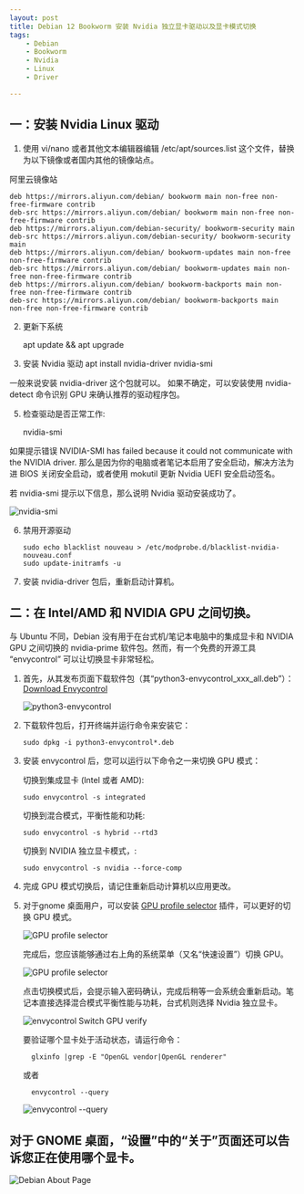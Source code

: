 ```yaml
---
layout: post
title: ﻿Debian 12 Bookworm 安装 Nvidia 独立显卡驱动以及显卡模式切换
tags:
    - Debian
    - Bookworm
    - Nvidia
    - Linux
    - Driver

---
```


## 一：安装 Nvidia Linux 驱动

1. 使用 vi/nano 或者其他文本编辑器编辑 /etc/apt/sources.list 这个文件，替换为以下镜像或者国内其他的镜像站点。

阿里云镜像站

    deb https://mirrors.aliyun.com/debian/ bookworm main non-free non-free-firmware contrib
    deb-src https://mirrors.aliyun.com/debian/ bookworm main non-free non-free-firmware contrib
    deb https://mirrors.aliyun.com/debian-security/ bookworm-security main
    deb-src https://mirrors.aliyun.com/debian-security/ bookworm-security main
    deb https://mirrors.aliyun.com/debian/ bookworm-updates main non-free non-free-firmware contrib
    deb-src https://mirrors.aliyun.com/debian/ bookworm-updates main non-free non-free-firmware contrib
    deb https://mirrors.aliyun.com/debian/ bookworm-backports main non-free non-free-firmware contrib
    deb-src https://mirrors.aliyun.com/debian/ bookworm-backports main non-free non-free-firmware contrib

2. 更新下系统

   apt update && apt upgrade

4. 安装 Nvidia 驱动
   apt install nvidia-driver nvidia-smi

一般来说安装 nvidia-driver 这个包就可以。 如果不确定，可以安装使用 nvidia-detect 命令识别 GPU 来确认推荐的驱动程序包。
   
5. 检查驱动是否正常工作:

   nvidia-smi 

如果提示错误 NVIDIA-SMI has failed because it could not communicate with the NVIDIA driver. 那么是因为你的电脑或者笔记本启用了安全启动，解决方法为进 BIOS 关闭安全启动，或者使用 mokutil 更新 Nvidia UEFI 安全启动签名。
   
若 nvidia-smi 提示以下信息，那么说明 Nvidia 驱动安装成功了。
   
   ![nvidia-smi](https://github.com/huijingfei/Blog_Gitalk/raw/main/Images/nvidia-smi.webp)
   
6. 禁用开源驱动

       sudo echo blacklist nouveau > /etc/modprobe.d/blacklist-nvidia-nouveau.conf
       sudo update-initramfs -u
   
7. 安装 nvidia-driver 包后，重新启动计算机。

## 二：在 Intel/AMD 和 NVIDIA GPU 之间切换。

   与 Ubuntu 不同，Debian 没有用于在台式机/笔记本电脑中的集成显卡和 NVIDIA GPU 之间切换的 nvidia-prime 软件包。然而，有一个免费的开源工具 “envycontrol” 可以让切换显卡非常轻松。

1. 首先，从其发布页面下载软件包（其“python3-envycontrol_xxx_all.deb”）：[Download Envycontrol](https://github.com/bayasdev/envycontrol/releases)

   ![python3-envycontrol](https://raw.githubusercontent.com/huijingfei/Blog_Gitalk/main/Images/python3-envycontrol.webp)

2. 下载软件包后，打开终端并运行命令来安装它：

       sudo dpkg -i python3-envycontrol*.deb

3. 安装 envycontrol 后，您可以运行以下命令之一来切换 GPU 模式：

   
    切换到集成显卡 (Intel 或者 AMD):

       sudo envycontrol -s integrated

    切换到混合模式，平衡性能和功耗:

       sudo envycontrol -s hybrid --rtd3

    切换到 NVIDIA 独立显卡模式，:

       sudo envycontrol -s nvidia --force-comp

4. 完成 GPU 模式切换后，请记住重新启动计算机以应用更改。

5. 对于gnome 桌面用户，可以安装 [GPU profile selector](https://extensions.gnome.org/extension/5009/gpu-profile-selector/) 插件，可以更好的切换 GPU 模式。

   ![GPU profile selector](https://raw.githubusercontent.com/huijingfei/Blog_Gitalk/main/Images/GPU%20profile%20selector.webp)

   完成后，您应该能够通过右上角的系统菜单（又名“快速设置”）切换 GPU。

   ![GPU profile selector](https://raw.githubusercontent.com/huijingfei/Blog_Gitalk/main/Images/Debian%20GPU%20profile%20selector.webp)

   点击切换模式后，会提示输入密码确认，完成后稍等一会系统会重新启动。笔记本直接选择混合模式平衡性能与功耗，台式机则选择 Nvidia 独立显卡。

   ![envycontrol Switch GPU verify](https://raw.githubusercontent.com/huijingfei/Blog_Gitalk/main/Images/envycontrol%20Switch%20GPU%20verify.webp)

   要验证哪个显卡处于活动状态，请运行命令：

         glxinfo |grep -E "OpenGL vendor|OpenGL renderer"

   或者

         envycontrol --query

   ![envycontrol --query](https://raw.githubusercontent.com/huijingfei/Blog_Gitalk/main/Images/envycontrol%20--query.webp)

## 对于 GNOME 桌面，“设置”中的“关于”页面还可以告诉您正在使用哪个显卡。

   ![Debian About Page](https://raw.githubusercontent.com/huijingfei/Blog_Gitalk/main/Images/Debian%20About%20Page.webp)
